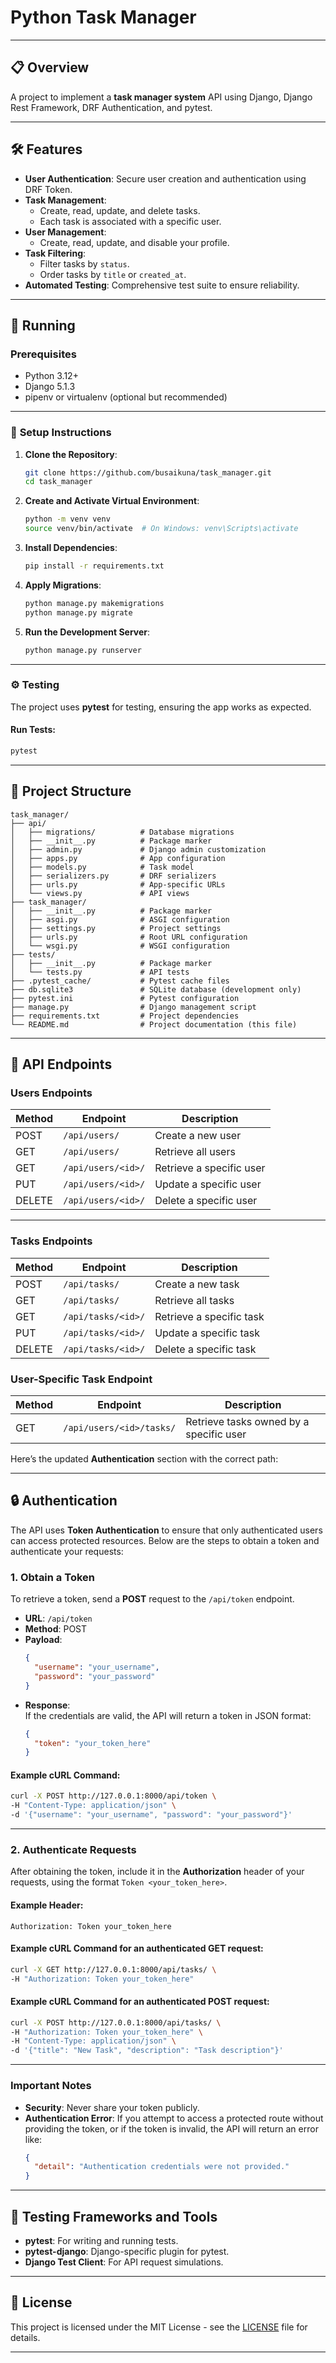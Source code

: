 # **Python Task Manager**  

---

## 📋 **Overview**

A project to implement a **task manager system** API using Django, Django Rest Framework, DRF Authentication, and pytest.

---

## 🛠️ **Features**

- **User Authentication**: Secure user creation and authentication using DRF Token.
- **Task Management**:
  - Create, read, update, and delete tasks.
  - Each task is associated with a specific user.
- **User Management**:
  - Create, read, update, and disable your profile.
- **Task Filtering**:
  - Filter tasks by `status`.
  - Order tasks by `title` or `created_at`.
- **Automated Testing**: Comprehensive test suite to ensure reliability.

---

## 🚀 **Running**

### Prerequisites

- Python 3.12+  
- Django 5.1.3  
- pipenv or virtualenv (optional but recommended)  

---

### 🔧 **Setup Instructions**

1. **Clone the Repository**:
   ```bash
   git clone https://github.com/busaikuna/task_manager.git
   cd task_manager
   ```

2. **Create and Activate Virtual Environment**:
   ```bash
   python -m venv venv
   source venv/bin/activate  # On Windows: venv\Scripts\activate
   ```

3. **Install Dependencies**:
   ```bash
   pip install -r requirements.txt
   ```

4. **Apply Migrations**:
   ```bash
   python manage.py makemigrations
   python manage.py migrate
   ```

5. **Run the Development Server**:
   ```bash
   python manage.py runserver
   ```

---

### ⚙️ **Testing**

The project uses **pytest** for testing, ensuring the app works as expected.

#### Run Tests:

```bash
pytest
```

---

## 📂 **Project Structure**

```plaintext
task_manager/
├── api/
│   ├── migrations/          # Database migrations
│   ├── __init__.py          # Package marker
│   ├── admin.py             # Django admin customization
│   ├── apps.py              # App configuration
│   ├── models.py            # Task model
│   ├── serializers.py       # DRF serializers
│   ├── urls.py              # App-specific URLs
│   └── views.py             # API views
├── task_manager/
│   ├── __init__.py          # Package marker
│   ├── asgi.py              # ASGI configuration
│   ├── settings.py          # Project settings
│   ├── urls.py              # Root URL configuration
│   └── wsgi.py              # WSGI configuration
├── tests/
│   ├── __init__.py          # Package marker
│   └── tests.py             # API tests
├── .pytest_cache/           # Pytest cache files
├── db.sqlite3               # SQLite database (development only)
├── pytest.ini               # Pytest configuration
├── manage.py                # Django management script
├── requirements.txt         # Project dependencies
└── README.md                # Project documentation (this file)
```

---

## 📜 **API Endpoints**

### **Users Endpoints**

| Method | Endpoint           | Description                  |
|--------|--------------------|------------------------------|
| POST   | `/api/users/`      | Create a new user            |
| GET    | `/api/users/`      | Retrieve all users           |
| GET    | `/api/users/<id>/` | Retrieve a specific user     |
| PUT    | `/api/users/<id>/` | Update a specific user       |
| DELETE | `/api/users/<id>/` | Delete a specific user       |

---

### **Tasks Endpoints**

| Method | Endpoint           | Description                  |
|--------|--------------------|------------------------------|
| POST   | `/api/tasks/`      | Create a new task            |
| GET    | `/api/tasks/`      | Retrieve all tasks           |
| GET    | `/api/tasks/<id>/` | Retrieve a specific task     |
| PUT    | `/api/tasks/<id>/` | Update a specific task       |
| DELETE | `/api/tasks/<id>/` | Delete a specific task       |

### **User-Specific Task Endpoint**

| Method | Endpoint                  | Description                             |
|--------|---------------------------|-----------------------------------------|
| GET    | `/api/users/<id>/tasks/`  | Retrieve tasks owned by a specific user |

Here’s the updated **Authentication** section with the correct path:

---

## 🔒 **Authentication**

The API uses **Token Authentication** to ensure that only authenticated users can access protected resources. Below are the steps to obtain a token and authenticate your requests:

### **1. Obtain a Token**

To retrieve a token, send a **POST** request to the `/api/token` endpoint.

- **URL**: `/api/token`
- **Method**: POST
- **Payload**:
  ```json
  {
    "username": "your_username",
    "password": "your_password"
  }
  ```
- **Response**:  
  If the credentials are valid, the API will return a token in JSON format:
  ```json
  {
    "token": "your_token_here"
  }
  ```

#### **Example cURL Command**:
```bash
curl -X POST http://127.0.0.1:8000/api/token \
-H "Content-Type: application/json" \
-d '{"username": "your_username", "password": "your_password"}'
```

---

### **2. Authenticate Requests**

After obtaining the token, include it in the **Authorization** header of your requests, using the format `Token <your_token_here>`.

#### **Example Header**:
```http
Authorization: Token your_token_here
```

#### **Example cURL Command** for an authenticated **GET** request:
```bash
curl -X GET http://127.0.0.1:8000/api/tasks/ \
-H "Authorization: Token your_token_here"
```

#### **Example cURL Command** for an authenticated **POST** request:
```bash
curl -X POST http://127.0.0.1:8000/api/tasks/ \
-H "Authorization: Token your_token_here" \
-H "Content-Type: application/json" \
-d '{"title": "New Task", "description": "Task description"}'
```

---

### **Important Notes**

- **Security**: Never share your token publicly.
- **Authentication Error**: If you attempt to access a protected route without providing the token, or if the token is invalid, the API will return an error like:
  ```json
  {
    "detail": "Authentication credentials were not provided."
  }
  ```

---

## 🧪 **Testing Frameworks and Tools**

- **pytest**: For writing and running tests.  
- **pytest-django**: Django-specific plugin for pytest.  
- **Django Test Client**: For API request simulations.  

---

## 📄 **License**

This project is licensed under the MIT License - see the [LICENSE](LICENSE) file for details.

--- 
